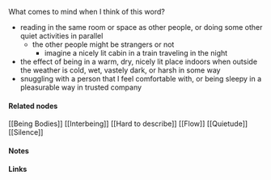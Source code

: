 ---
---

What comes to mind when I think of this word? 
- reading in the same room or space as other people, or doing some other quiet activities in parallel
	- the other people might be strangers or not
		- imagine a nicely lit cabin in a train traveling in the night
- the effect of being in a warm, dry, nicely lit place indoors when outside the weather is cold, wet, vastely dark, or harsh in some way
- snuggling with a person that I feel comfortable with, or being sleepy in a pleasurable way in trusted company 


#### Related nodes

[[Being Bodies]]
[[Interbeing]]
[[Hard to describe]]
[[Flow]]
[[Quietude]]
[[Silence]]


#### Notes



#### Links